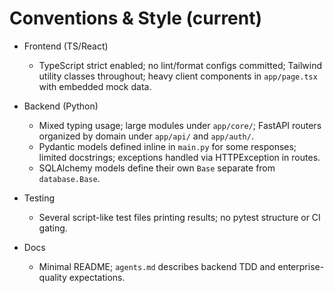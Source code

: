# Conventions & Style (current)

- Frontend (TS/React)
  - TypeScript strict enabled; no lint/format configs committed; Tailwind utility classes throughout; heavy client components in `app/page.tsx` with embedded mock data.

- Backend (Python)
  - Mixed typing usage; large modules under `app/core/`; FastAPI routers organized by domain under `app/api/` and `app/auth/`.
  - Pydantic models defined inline in `main.py` for some responses; limited docstrings; exceptions handled via HTTPException in routes.
  - SQLAlchemy models define their own `Base` separate from `database.Base`.

- Testing
  - Several script-like test files printing results; no pytest structure or CI gating.

- Docs
  - Minimal README; `agents.md` describes backend TDD and enterprise-quality expectations.